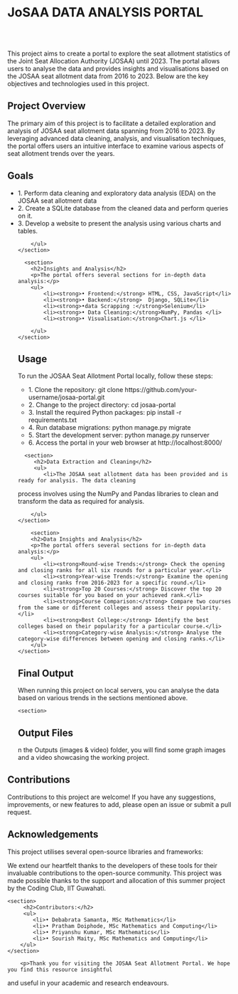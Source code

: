 # JoSAA DATA ANALYSIS PORTAL 
<br><br>

<section>
        <p>This project aims to create a portal to explore the seat allotment statistics of the Joint Seat 
Allocation Authority (JOSAA) until 2023. The portal allows users to analyse the data and provides 
insights and visualisations based on the JOSAA seat allotment data from 2016 to 2023. Below are 
the key objectives and technologies used in this project.</p>
    </section>
    <section>
        <h2>Project Overview</h2>
        <p>The primary aim of this project is to facilitate a detailed exploration and analysis of JOSAA seat allotment data spanning from 2016 to 2023. By leveraging advanced data cleaning, analysis, and visualisation techniques, the portal offers users an intuitive interface to examine various aspects of seat allotment trends over the years.</p>
    </section>
   <section>
         <h2>Goals</h2>
         <ul>
            <li>1. Perform data cleaning and exploratory data analysis (EDA) on the JOSAA seat allotment data</li>
            <li>2. Create a SQLite database from the cleaned data and perform queries on it.</li>
            <li>3. Develop a website to present the analysis using various charts and tables.</li>
            
        </ul>
    </section>
   
      <section>
        <h2>Insights and Analysis</h2>
        <p>The portal offers several sections for in-depth data analysis:</p>
        <ul>
            <li><strong>• Frontend:</strong> HTML, CSS, JavaScript</li>
            <li><strong>• Backend:</strong>  Django, SQLite</li>
            <li><strong>•data Scrapping :</strong>Selenium</li>
            <li><strong>• Data Cleaning:</strong>NumPy, Pandas </li>
            <li><strong>• Visualisation:</strong>Chart.js </li>
           
        </ul>
    </section>
   
   <section>
         <h2>Usage</h2>
         <p>To run the JOSAA Seat Allotment Portal locally, follow these steps:</p>
         <ul>
            <li>1. Clone the repository:
git clone https://github.com/your-username/josaa-portal.git</li>
            <li>2. Change to the project directory:
cd josaa-portal</li>
            <li>3. Install the required Python packages:
pip install -r requirements.txt</li>
             <li>4. Run database migrations:
python manage.py migrate</li>
            <li>5. Start the development server:
python manage.py runserver</li>
            <li>6. Access the portal in your web browser at http://localhost:8000/</li>
        </ul>
    </section>
   
      <section>
         <h2>Data Extraction and Cleaning</h2>
         <ul>
            <li>The JOSAA seat allotment data has been provided and is ready for analysis. The data cleaning 
process involves using the NumPy and Pandas libraries to clean and transform the data as 
required for analysis.</li>
           
            
        </ul>
    </section>
   
        <section>
        <h2>Data Insights and Analysis</h2>
        <p>The portal offers several sections for in-depth data analysis:</p>
        <ul>
            <li><strong>Round-wise Trends:</strong> Check the opening and closing ranks for all six rounds for a particular year.</li>
            <li><strong>Year-wise Trends:</strong> Examine the opening and closing ranks from 2016-2023 for a specific round.</li>
            <li><strong>Top 20 Courses:</strong> Discover the top 20 courses suitable for you based on your achieved rank.</li>
            <li><strong>Course Comparison:</strong> Compare two courses from the same or different colleges and assess their popularity.</li>
            <li><strong>Best College:</strong> Identify the best colleges based on their popularity for a particular course.</li>
            <li><strong>Category-wise Analysis:</strong> Analyse the category-wise differences between opening and closing ranks.</li>
        </ul>
    </section>
   
   <section>
   <h2>Final Output</h2>
        <p>When running this project on local servers, you can analyse the data based on various trends in 
the sections mentioned above.</p>
    </section>

    <section>
   <h2>Output Files</h2>
        <p>n the Outputs (images & video) folder, you will find some graph images and a video showcasing 
the working project.</p>
    </section>
   
   <section>
   <h2>Contributions</h2>
        <p>Contributions to this project are welcome! If you have any suggestions, improvements, or new 
features to add, please open an issue or submit a pull request.</p>
    </section>
   
   
   <section>
   <h2>Acknowledgements</h2>
        <p>This project utilises several open-source libraries and frameworks:</p>
        <p>We extend our heartfelt thanks to the developers of these tools for their invaluable contributions 
to the open-source community.
This project was made possible thanks to the support and allocation of this summer project by 
the Coding Club, IIT Guwahati.</p>
    </section>
  
    <section>
         <h2>Contributors:</h2>
         <ul>
            <li>• Debabrata Samanta, MSc Mathematics</li>
            <li>• Pratham Doiphode, MSc Mathematics and Computing</li>
            <li>• Priyanshu Kumar, MSc Mathematics</li>
            <li>• Sourish Maity, MSc Mathematics and Computing</li> 
        </ul>
    </section>
    

<section>
  
        <p>Thank you for visiting the JOSAA Seat Allotment Portal. We hope you find this resource insightful 
and useful in your academic and research endeavours.</p>
    </section>



















   
   
